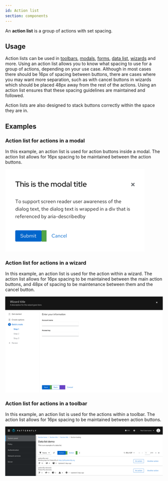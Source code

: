 ```yaml
---
id: Action list
section: components
---
```

An **action list** is a group of actions with set spacing.

## Usage
Action lists can be used in [toolbars](/components/toolbar), [modals](/components/modal), [forms](/components/form), [data list](/components/data-list), [wizards](/components/wizard) and more. Using an action list allows you to know what spacing to use for a group of actions, depending on your use case. Although in most cases there should be 16px of spacing between buttons, there are cases where you may want more separation, such as with cancel buttons in wizards which should be placed 48px away from the rest of the actions. Using an action list ensures that these spacing guidelines are maintained and followed. 

Action lists are also designed to stack buttons correctly within the space they are in.


## Examples
### Action list for actions in a modal
In this example, an action list is used for action buttons inside a modal. The action list allows for 16px spacing to be maintained between the action buttons.

<img src="./img/action-modal.png" alt="Action list used inside of a modal" width="446" />


### Action list for actions in a wizard
In this example, an action list is used for the action within a wizard. The action list allows for 16px spacing to be maintained between the main action buttons, and 48px of spacing to be maintenance between them and the cancel button.

<img src="./img/action-wizard.png" alt="Action list used inside of a wizard" />


### Action list for actions in a toolbar
In this example, an action list is used for the actions within a toolbar. The action list allows for 16px spacing to be maintained between action buttons.

<img src="./img/action-toolbar.png" alt="Action list used inside of a toolbar"/>

